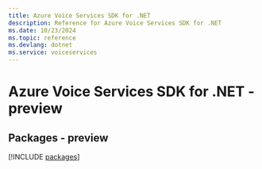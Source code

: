 ```yaml
---
title: Azure Voice Services SDK for .NET
description: Reference for Azure Voice Services SDK for .NET
ms.date: 10/23/2024
ms.topic: reference
ms.devlang: dotnet
ms.service: voiceservices
---
```

# Azure Voice Services SDK for .NET - preview
## Packages - preview
[!INCLUDE [packages](voice-services-index.md)]